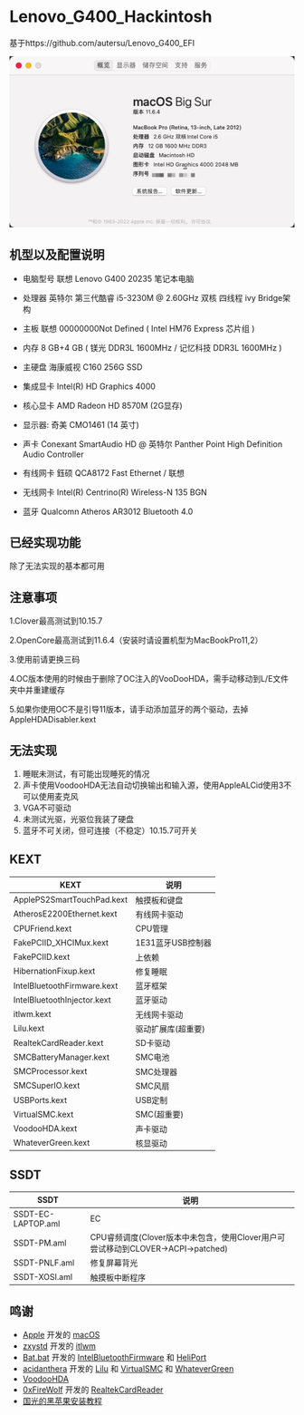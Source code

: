 # Lenovo_G400_Hackintosh

基于https://github.com/autersu/Lenovo_G400_EFI



![1646181488984](./Res/1646181488984.jpg)


## 机型以及配置说明

* 电脑型号 联想 Lenovo G400 20235 笔记本电脑

* 处理器 英特尔 第三代酷睿 i5-3230M @ 2.60GHz 双核 四线程 ivy Bridge架构

* 主板 联想 00000000Not Defined ( Intel HM76 Express 芯片组 )

* 内存 8 GB+4 GB ( 镁光 DDR3L 1600MHz / 记忆科技 DDR3L 1600MHz )

* 主硬盘 海康威视 C160 256G SSD

* 集成显卡 Intel(R) HD Graphics 4000

* 核心显卡 AMD Radeon HD 8570M  (2G显存)

* 显示器: 奇美 CMO1461 (14 英寸)

* 声卡 Conexant SmartAudio HD @ 英特尔 Panther Point High Definition Audio Controller

* 有线网卡 鈺硕 QCA8172 Fast Ethernet / 联想

* 无线网卡 Intel(R) Centrino(R) Wireless-N 135 BGN

* 蓝牙 Qualcomn Atheros AR3012 Bluetooth 4.0

## 已经实现功能

除了无法实现的基本都可用

## 注意事项

1.Clover最高测试到10.15.7

2.OpenCore最高测试到11.6.4（安装时请设置机型为MacBookPro11,2）

3.使用前请更换三码

4.OC版本使用的时候由于删除了OC注入的VooDooHDA，需手动移动到L/E文件夹中并重建缓存

5.如果你使用OC不是引导11版本，请手动添加蓝牙的两个驱动，去掉AppleHDADisabler.kext

## 无法实现

1. 睡眠未测试，有可能出现睡死的情况
2. 声卡使用VoodooHDA无法自动切换输出和输入源，使用AppleALCid使用3不可以使用麦克风
3. VGA不可驱动
4. 未测试光驱，光驱位我装了硬盘
5. 蓝牙不可关闭，但可连接（不稳定）10.15.7可开关

## KEXT

| KEXT                        | 说明           |
|-----------------------------|--------------|
| ApplePS2SmartTouchPad.kext  | 触摸板和键盘       |
| AtherosE2200Ethernet.kext   | 有线网卡驱动       |
| CPUFriend.kext              | CPU管理        |
| FakePCIID_XHCIMux.kext      | 1E31蓝牙USB控制器 |
| FakePCIID.kext              | 上依赖          |
| HibernationFixup.kext       | 修复睡眠         |
| IntelBluetoothFirmware.kext | 蓝牙框架         |
| IntelBluetoothInjector.kext | 蓝牙驱动         |
| itlwm.kext                  | 无线网卡驱动       |
| Lilu.kext                   | 驱动扩展库(超重要)   |
| RealtekCardReader.kext      | SD卡驱动        |
| SMCBatteryManager.kext      | SMC电池        |
| SMCProcessor.kext           | SMC处理器       |
| SMCSuperIO.kext             | SMC风扇        |
| USBPorts.kext               | USB定制        |
| VirtualSMC.kext             | SMC(超重要)     |
| VoodooHDA.kext              | 声卡驱动         |
| WhateverGreen.kext          | 核显驱动         |

## SSDT

| SSDT               | 说明                                                          |
|--------------------|-------------------------------------------------------------|
| SSDT-EC-LAPTOP.aml | EC                                                          |
| SSDT-PM.aml        | CPU睿频调度(Clover版本中未包含，使用Clover用户可尝试移动到CLOVER->ACPI->patched) |
| SSDT-PNLF.aml      | 修复屏幕背光                                                      |
| SSDT-XOSI.aml      | 触摸板中断程序                                                     |

## 鸣谢

- [Apple](https://www.apple.com) 开发的 [macOS](https://www.apple.com/macos)
- [zxystd](https://github.com/zxystd) 开发的 [itlwm](https://github.com/OpenIntelWireless/zxystd)
- [Bat.bat](https://github.com/williambj1)
  开发的 [IntelBluetoothFirmware](https://github.com/OpenIntelWireless/IntelBluetoothFirmware)
  和 [HeliPort](https://github.com/OpenIntelWireless/HeliPort)
- [acidanthera](https://github.com/acidanthera) 开发的 [Lilu](https://github.com/acidanthera/Lilu)
  和 [VirtualSMC](https://github.com/acidanthera/VirtualSMC)
  和 [WhateverGreen](https://github.com/acidanthera/WhateverGreen)
- [VoodooHDA](https://sourceforge.net/projects/voodoohda/)
- [0xFireWolf](https://github.com/0xFireWolf) 开发的 [RealtekCardReader](https://github.com/0xFireWolf/RealtekCardReader)
- [国光的黑苹果安装教程](https://apple.sqlsec.com/)
